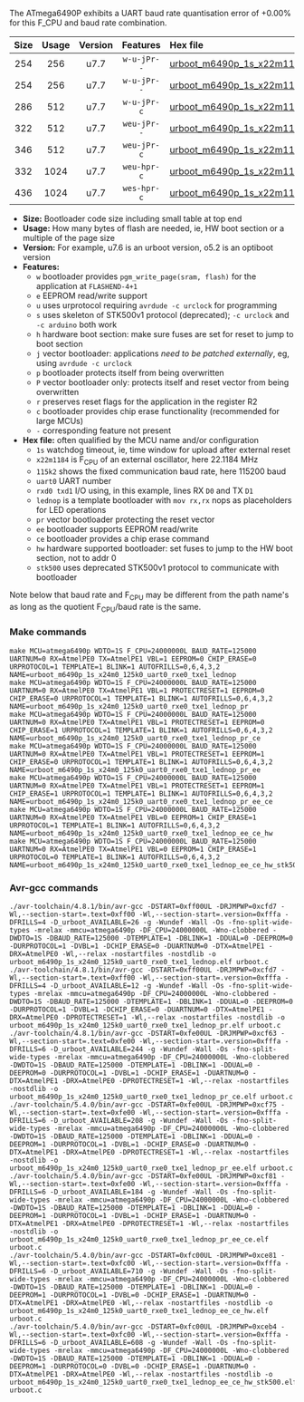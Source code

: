 The ATmega6490P exhibits a UART baud rate quantisation error of +0.00% for this F_CPU and baud rate combination.

|Size|Usage|Version|Features|Hex file|
|:-:|:-:|:-:|:-:|:--|
|254|256|u7.7|`w-u-jPr--`|[urboot_m6490p_1s_x22m1184_115k2_uart0_rxe0_txe1_lednop.hex](https://raw.githubusercontent.com/stefanrueger/urboot.hex/main/mcus/atmega6490p/watchdog_1_s/external_oscillator/22m118400_hz/%2B115k2_baud/uart0_rxe0_txe1/lednop/urboot_m6490p_1s_x22m1184_115k2_uart0_rxe0_txe1_lednop.hex)|
|254|256|u7.7|`w-u-jPr--`|[urboot_m6490p_1s_x22m1184_115k2_uart0_rxe0_txe1_lednop_pr.hex](https://raw.githubusercontent.com/stefanrueger/urboot.hex/main/mcus/atmega6490p/watchdog_1_s/external_oscillator/22m118400_hz/%2B115k2_baud/uart0_rxe0_txe1/lednop/urboot_m6490p_1s_x22m1184_115k2_uart0_rxe0_txe1_lednop_pr.hex)|
|286|512|u7.7|`w-u-jPr-c`|[urboot_m6490p_1s_x22m1184_115k2_uart0_rxe0_txe1_lednop_pr_ce.hex](https://raw.githubusercontent.com/stefanrueger/urboot.hex/main/mcus/atmega6490p/watchdog_1_s/external_oscillator/22m118400_hz/%2B115k2_baud/uart0_rxe0_txe1/lednop/urboot_m6490p_1s_x22m1184_115k2_uart0_rxe0_txe1_lednop_pr_ce.hex)|
|322|512|u7.7|`weu-jPr--`|[urboot_m6490p_1s_x22m1184_115k2_uart0_rxe0_txe1_lednop_pr_ee.hex](https://raw.githubusercontent.com/stefanrueger/urboot.hex/main/mcus/atmega6490p/watchdog_1_s/external_oscillator/22m118400_hz/%2B115k2_baud/uart0_rxe0_txe1/lednop/urboot_m6490p_1s_x22m1184_115k2_uart0_rxe0_txe1_lednop_pr_ee.hex)|
|346|512|u7.7|`weu-jPr-c`|[urboot_m6490p_1s_x22m1184_115k2_uart0_rxe0_txe1_lednop_pr_ee_ce.hex](https://raw.githubusercontent.com/stefanrueger/urboot.hex/main/mcus/atmega6490p/watchdog_1_s/external_oscillator/22m118400_hz/%2B115k2_baud/uart0_rxe0_txe1/lednop/urboot_m6490p_1s_x22m1184_115k2_uart0_rxe0_txe1_lednop_pr_ee_ce.hex)|
|332|1024|u7.7|`weu-hpr-c`|[urboot_m6490p_1s_x22m1184_115k2_uart0_rxe0_txe1_lednop_ee_ce_hw.hex](https://raw.githubusercontent.com/stefanrueger/urboot.hex/main/mcus/atmega6490p/watchdog_1_s/external_oscillator/22m118400_hz/%2B115k2_baud/uart0_rxe0_txe1/lednop/urboot_m6490p_1s_x22m1184_115k2_uart0_rxe0_txe1_lednop_ee_ce_hw.hex)|
|436|1024|u7.7|`wes-hpr-c`|[urboot_m6490p_1s_x22m1184_115k2_uart0_rxe0_txe1_lednop_ee_ce_hw_stk500.hex](https://raw.githubusercontent.com/stefanrueger/urboot.hex/main/mcus/atmega6490p/watchdog_1_s/external_oscillator/22m118400_hz/%2B115k2_baud/uart0_rxe0_txe1/lednop/urboot_m6490p_1s_x22m1184_115k2_uart0_rxe0_txe1_lednop_ee_ce_hw_stk500.hex)|

- **Size:** Bootloader code size including small table at top end
- **Usage:** How many bytes of flash are needed, ie, HW boot section or a multiple of the page size
- **Version:** For example, u7.6 is an urboot version, o5.2 is an optiboot version
- **Features:**
  + `w` bootloader provides `pgm_write_page(sram, flash)` for the application at `FLASHEND-4+1`
  + `e` EEPROM read/write support
  + `u` uses urprotocol requiring `avrdude -c urclock` for programming
  + `s` uses skeleton of STK500v1 protocol (deprecated); `-c urclock` and `-c arduino` both work
  + `h` hardware boot section: make sure fuses are set for reset to jump to boot section
  + `j` vector bootloader: applications *need to be patched externally*, eg, using `avrdude -c urclock`
  + `p` bootloader protects itself from being overwritten
  + `P` vector bootloader only: protects itself and reset vector from being overwritten
  + `r` preserves reset flags for the application in the register R2
  + `c` bootloader provides chip erase functionality (recommended for large MCUs)
  + `-` corresponding feature not present
- **Hex file:** often qualified by the MCU name and/or configuration
  + `1s` watchdog timeout, ie, time window for upload after external reset
  + `x22m1184` is F<sub>CPU</sub> of an external oscillator, here 22.1184 MHz
  + `115k2` shows the fixed communication baud rate, here 115200 baud
  + `uart0` UART number
  + `rxd0 txd1` I/O using, in this example, lines RX `D0` and TX `D1`
  + `lednop` is a template bootloader with `mov rx,rx` nops as placeholders for LED operations
  + `pr` vector bootloader protecting the reset vector
  + `ee` bootloader supports EEPROM read/write
  + `ce` bootloader provides a chip erase command
  + `hw` hardware supported bootloader: set fuses to jump to the HW boot section, not to addr 0
  + `stk500` uses deprecated STK500v1 protocol to communicate with bootloader


Note below that baud rate and F<sub>CPU</sub> may be different from the path name's as long as the quotient F<sub>CPU</sub>/baud rate is the same.

### Make commands
```
make MCU=atmega6490p WDTO=1S F_CPU=24000000L BAUD_RATE=125000 UARTNUM=0 RX=AtmelPE0 TX=AtmelPE1 VBL=1 EEPROM=0 CHIP_ERASE=0 URPROTOCOL=1 TEMPLATE=1 BLINK=1 AUTOFRILLS=0,6,4,3,2 NAME=urboot_m6490p_1s_x24m0_125k0_uart0_rxe0_txe1_lednop
make MCU=atmega6490p WDTO=1S F_CPU=24000000L BAUD_RATE=125000 UARTNUM=0 RX=AtmelPE0 TX=AtmelPE1 VBL=1 PROTECTRESET=1 EEPROM=0 CHIP_ERASE=0 URPROTOCOL=1 TEMPLATE=1 BLINK=1 AUTOFRILLS=0,6,4,3,2 NAME=urboot_m6490p_1s_x24m0_125k0_uart0_rxe0_txe1_lednop_pr
make MCU=atmega6490p WDTO=1S F_CPU=24000000L BAUD_RATE=125000 UARTNUM=0 RX=AtmelPE0 TX=AtmelPE1 VBL=1 PROTECTRESET=1 EEPROM=0 CHIP_ERASE=1 URPROTOCOL=1 TEMPLATE=1 BLINK=1 AUTOFRILLS=0,6,4,3,2 NAME=urboot_m6490p_1s_x24m0_125k0_uart0_rxe0_txe1_lednop_pr_ce
make MCU=atmega6490p WDTO=1S F_CPU=24000000L BAUD_RATE=125000 UARTNUM=0 RX=AtmelPE0 TX=AtmelPE1 VBL=1 PROTECTRESET=1 EEPROM=1 CHIP_ERASE=0 URPROTOCOL=1 TEMPLATE=1 BLINK=1 AUTOFRILLS=0,6,4,3,2 NAME=urboot_m6490p_1s_x24m0_125k0_uart0_rxe0_txe1_lednop_pr_ee
make MCU=atmega6490p WDTO=1S F_CPU=24000000L BAUD_RATE=125000 UARTNUM=0 RX=AtmelPE0 TX=AtmelPE1 VBL=1 PROTECTRESET=1 EEPROM=1 CHIP_ERASE=1 URPROTOCOL=1 TEMPLATE=1 BLINK=1 AUTOFRILLS=0,6,4,3,2 NAME=urboot_m6490p_1s_x24m0_125k0_uart0_rxe0_txe1_lednop_pr_ee_ce
make MCU=atmega6490p WDTO=1S F_CPU=24000000L BAUD_RATE=125000 UARTNUM=0 RX=AtmelPE0 TX=AtmelPE1 VBL=0 EEPROM=1 CHIP_ERASE=1 URPROTOCOL=1 TEMPLATE=1 BLINK=1 AUTOFRILLS=0,6,4,3,2 NAME=urboot_m6490p_1s_x24m0_125k0_uart0_rxe0_txe1_lednop_ee_ce_hw
make MCU=atmega6490p WDTO=1S F_CPU=24000000L BAUD_RATE=125000 UARTNUM=0 RX=AtmelPE0 TX=AtmelPE1 VBL=0 EEPROM=1 CHIP_ERASE=1 URPROTOCOL=0 TEMPLATE=1 BLINK=1 AUTOFRILLS=0,6,4,3,2 NAME=urboot_m6490p_1s_x24m0_125k0_uart0_rxe0_txe1_lednop_ee_ce_hw_stk500
```

### Avr-gcc commands
```
./avr-toolchain/4.8.1/bin/avr-gcc -DSTART=0xff00UL -DRJMPWP=0xcfd7 -Wl,--section-start=.text=0xff00 -Wl,--section-start=.version=0xfffa -DFRILLS=4 -D_urboot_AVAILABLE=26 -g -Wundef -Wall -Os -fno-split-wide-types -mrelax -mmcu=atmega6490p -DF_CPU=24000000L -Wno-clobbered -DWDTO=1S -DBAUD_RATE=125000 -DTEMPLATE=1 -DBLINK=1 -DDUAL=0 -DEEPROM=0 -DURPROTOCOL=1 -DVBL=1 -DCHIP_ERASE=0 -DUARTNUM=0 -DTX=AtmelPE1 -DRX=AtmelPE0 -Wl,--relax -nostartfiles -nostdlib -o urboot_m6490p_1s_x24m0_125k0_uart0_rxe0_txe1_lednop.elf urboot.c
./avr-toolchain/4.8.1/bin/avr-gcc -DSTART=0xff00UL -DRJMPWP=0xcfd7 -Wl,--section-start=.text=0xff00 -Wl,--section-start=.version=0xfffa -DFRILLS=4 -D_urboot_AVAILABLE=12 -g -Wundef -Wall -Os -fno-split-wide-types -mrelax -mmcu=atmega6490p -DF_CPU=24000000L -Wno-clobbered -DWDTO=1S -DBAUD_RATE=125000 -DTEMPLATE=1 -DBLINK=1 -DDUAL=0 -DEEPROM=0 -DURPROTOCOL=1 -DVBL=1 -DCHIP_ERASE=0 -DUARTNUM=0 -DTX=AtmelPE1 -DRX=AtmelPE0 -DPROTECTRESET=1 -Wl,--relax -nostartfiles -nostdlib -o urboot_m6490p_1s_x24m0_125k0_uart0_rxe0_txe1_lednop_pr.elf urboot.c
./avr-toolchain/4.8.1/bin/avr-gcc -DSTART=0xfe00UL -DRJMPWP=0xcf63 -Wl,--section-start=.text=0xfe00 -Wl,--section-start=.version=0xfffa -DFRILLS=6 -D_urboot_AVAILABLE=244 -g -Wundef -Wall -Os -fno-split-wide-types -mrelax -mmcu=atmega6490p -DF_CPU=24000000L -Wno-clobbered -DWDTO=1S -DBAUD_RATE=125000 -DTEMPLATE=1 -DBLINK=1 -DDUAL=0 -DEEPROM=0 -DURPROTOCOL=1 -DVBL=1 -DCHIP_ERASE=1 -DUARTNUM=0 -DTX=AtmelPE1 -DRX=AtmelPE0 -DPROTECTRESET=1 -Wl,--relax -nostartfiles -nostdlib -o urboot_m6490p_1s_x24m0_125k0_uart0_rxe0_txe1_lednop_pr_ce.elf urboot.c
./avr-toolchain/5.4.0/bin/avr-gcc -DSTART=0xfe00UL -DRJMPWP=0xcf75 -Wl,--section-start=.text=0xfe00 -Wl,--section-start=.version=0xfffa -DFRILLS=6 -D_urboot_AVAILABLE=208 -g -Wundef -Wall -Os -fno-split-wide-types -mrelax -mmcu=atmega6490p -DF_CPU=24000000L -Wno-clobbered -DWDTO=1S -DBAUD_RATE=125000 -DTEMPLATE=1 -DBLINK=1 -DDUAL=0 -DEEPROM=1 -DURPROTOCOL=1 -DVBL=1 -DCHIP_ERASE=0 -DUARTNUM=0 -DTX=AtmelPE1 -DRX=AtmelPE0 -DPROTECTRESET=1 -Wl,--relax -nostartfiles -nostdlib -o urboot_m6490p_1s_x24m0_125k0_uart0_rxe0_txe1_lednop_pr_ee.elf urboot.c
./avr-toolchain/5.4.0/bin/avr-gcc -DSTART=0xfe00UL -DRJMPWP=0xcf81 -Wl,--section-start=.text=0xfe00 -Wl,--section-start=.version=0xfffa -DFRILLS=6 -D_urboot_AVAILABLE=184 -g -Wundef -Wall -Os -fno-split-wide-types -mrelax -mmcu=atmega6490p -DF_CPU=24000000L -Wno-clobbered -DWDTO=1S -DBAUD_RATE=125000 -DTEMPLATE=1 -DBLINK=1 -DDUAL=0 -DEEPROM=1 -DURPROTOCOL=1 -DVBL=1 -DCHIP_ERASE=1 -DUARTNUM=0 -DTX=AtmelPE1 -DRX=AtmelPE0 -DPROTECTRESET=1 -Wl,--relax -nostartfiles -nostdlib -o urboot_m6490p_1s_x24m0_125k0_uart0_rxe0_txe1_lednop_pr_ee_ce.elf urboot.c
./avr-toolchain/5.4.0/bin/avr-gcc -DSTART=0xfc00UL -DRJMPWP=0xce81 -Wl,--section-start=.text=0xfc00 -Wl,--section-start=.version=0xfffa -DFRILLS=6 -D_urboot_AVAILABLE=710 -g -Wundef -Wall -Os -fno-split-wide-types -mrelax -mmcu=atmega6490p -DF_CPU=24000000L -Wno-clobbered -DWDTO=1S -DBAUD_RATE=125000 -DTEMPLATE=1 -DBLINK=1 -DDUAL=0 -DEEPROM=1 -DURPROTOCOL=1 -DVBL=0 -DCHIP_ERASE=1 -DUARTNUM=0 -DTX=AtmelPE1 -DRX=AtmelPE0 -Wl,--relax -nostartfiles -nostdlib -o urboot_m6490p_1s_x24m0_125k0_uart0_rxe0_txe1_lednop_ee_ce_hw.elf urboot.c
./avr-toolchain/5.4.0/bin/avr-gcc -DSTART=0xfc00UL -DRJMPWP=0xceb4 -Wl,--section-start=.text=0xfc00 -Wl,--section-start=.version=0xfffa -DFRILLS=6 -D_urboot_AVAILABLE=608 -g -Wundef -Wall -Os -fno-split-wide-types -mrelax -mmcu=atmega6490p -DF_CPU=24000000L -Wno-clobbered -DWDTO=1S -DBAUD_RATE=125000 -DTEMPLATE=1 -DBLINK=1 -DDUAL=0 -DEEPROM=1 -DURPROTOCOL=0 -DVBL=0 -DCHIP_ERASE=1 -DUARTNUM=0 -DTX=AtmelPE1 -DRX=AtmelPE0 -Wl,--relax -nostartfiles -nostdlib -o urboot_m6490p_1s_x24m0_125k0_uart0_rxe0_txe1_lednop_ee_ce_hw_stk500.elf urboot.c
```

